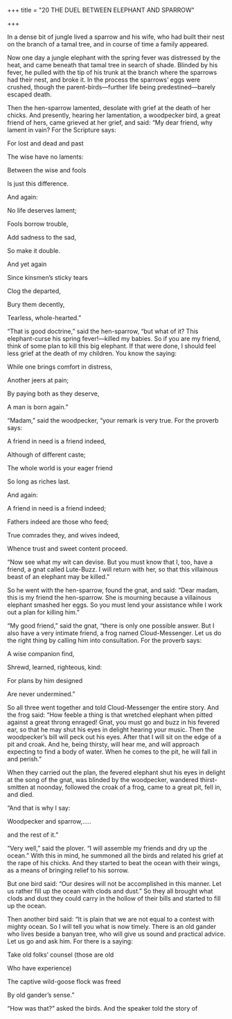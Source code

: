 +++
title = "20 THE DUEL BETWEEN ELEPHANT AND SPARROW"

+++

In a dense bit of jungle lived a sparrow and his wife, who had built their nest on the branch of a tamal tree, and in course of time a family appeared.

Now one day a jungle elephant with the spring fever was distressed by the heat, and came beneath that tamal tree in search of shade. Blinded by his fever, he pulled with the tip of his trunk at the branch where the sparrows had their nest, and broke it. In the process the sparrows’ eggs were crushed, though the parent-birds—further life being predestined—barely escaped death.

Then the hen-sparrow lamented, desolate with grief at the death of her chicks. And presently, hearing her lamentation, a woodpecker bird, a great friend of hers, came grieved at her grief, and said: “My dear friend, why lament in vain? For the Scripture says:

For lost and dead and past

The wise have no laments:

Between the wise and fools

Is just this difference.

And again:

No life deserves lament;

Fools borrow trouble,

Add sadness to the sad,

So make it double.

And yet again

Since kinsmen’s sticky tears

Clog the departed,

Bury them decently,

Tearless, whole-hearted.”

“That is good doctrine,” said the hen-sparrow, “but what of it? This elephant-curse his spring fever\!—killed my babies. So if you are my friend, think of some plan to kill this big elephant. If that were done, I should feel less grief at the death of my children. You know the saying:

While one brings comfort in distress,

Another jeers at pain;

By paying both as they deserve,

A man is born again.”

“Madam,” said the woodpecker, “your remark is very true. For the proverb says:

A friend in need is a friend indeed,

Although of different caste;

The whole world is your eager friend

So long as riches last.

And again:

A friend in need is a friend indeed;

Fathers indeed are those who feed;

True comrades they, and wives indeed,

Whence trust and sweet content proceed.

“Now see what my wit can devise. But you must know that I, too, have a friend, a gnat called Lute-Buzz. I will return with her, so that this villainous beast of an elephant may be killed.”

So he went with the hen-sparrow, found the gnat, and said: “Dear madam, this is my friend the hen-sparrow. She is mourning because a villainous elephant smashed her eggs. So you must lend your assistance while I work out a plan for killing him.”

“My good friend,” said the gnat, “there is only one possible answer. But I also have a very intimate friend, a frog named Cloud-Messenger. Let us do the right thing by calling him into consultation. For the proverb says:

A wise companion find,

Shrewd, learned, righteous, kind:

For plans by him designed

Are never undermined.”

So all three went together and told Cloud-Messenger the entire story. And the frog said: “How feeble a thing is that wretched elephant when pitted against a great throng enraged\! Gnat, you must go and buzz in his fevered ear, so that he may shut his eyes in delight hearing your music. Then the woodpecker’s bill will peck out his eyes. After that I will sit on the edge of a pit and croak. And he, being thirsty, will hear me, and will approach expecting to find a body of water. When he comes to the pit, he will fall in and perish.”

When they carried out the plan, the fevered elephant shut his eyes in delight at the song of the gnat, was blinded by the woodpecker, wandered thirst-smitten at noonday, followed the croak of a frog, came to a great pit, fell in, and died.

“And that is why I say:

Woodpecker and sparrow,.....

and the rest of it.”

“Very well,” said the plover. “I will assemble my friends and dry up the ocean.” With this in mind, he summoned all the birds and related his grief at the rape of his chicks. And they started to beat the ocean with their wings, as a means of bringing relief to his sorrow.

But one bird said: “Our desires will not be accomplished in this manner. Let us rather fill up the ocean with clods and dust.” So they all brought what clods and dust they could carry in the hollow of their bills and started to fill up the ocean.

Then another bird said: “It is plain that we are not equal to a contest with mighty ocean. So I will tell you what is now timely. There is an old gander who lives beside a banyan tree, who will give us sound and practical advice. Let us go and ask him. For there is a saying:

Take old folks’ counsel \(those are old

Who have experience\)

The captive wild-goose flock was freed

By old gander’s sense.”

“How was that?” asked the birds. And the speaker told the story of
